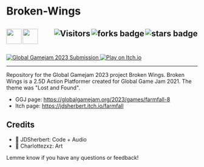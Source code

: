 # Broken-Wings

<!-- Header Start -->
  <a href = "https://docs.unity.com/"><img align="left" height="40" img width="40" src="https://cdn.simpleicons.org/unity/white"></a> 
  <a href = "https://learn.microsoft.com/en-us/dotnet/csharp"><img align="left" height="40" img width="40" src="https://cdn.simpleicons.org/csharp"></a>
  <img align="right" alt="stars badge"  src="https://img.shields.io/github/stars/jdsherbert/broken-wings"/>
  <img align="right" alt="forks badge"  src="https://img.shields.io/github/forks/jdsherbert/broken-wings?label=Fork"/>
  <img align="right" alt="Visitors"     src="https://visitor-badge.glitch.me/badge?page_id=github.com/jdsherbert/broken-wings"/>
  <br></br>
  -----------------------------------------------------------------------
  
  <a href="https://globalgamejam.org/2021/games/broken-wings-9"> 
  <img align="top" alt="Global Gamejam 2023 Submission"  src="https://img.shields.io/badge/GGJ%202023%20Submission-purple.svg?style=for-the-badge&logo=GameDeveloper&logoColor=white&color=black&labelColor=purple"> </a>
  <a href="https://jdsherbert.itch.io/broken-wings"> 
  <img align="top" alt="Play on Itch.io"  src="https://img.shields.io/badge/Play%20on%20Itch.io-FF0B34.svg?style=for-the-badge&logo=Itch.io&logoColor=white&color=black&labelColor=FF0B34"> </a>
  
  
  -----------------------------------------------------------------------
Repository for the Global Gamejam 2023 project Broken Wings.
Broken Wings is a 2.5D Action Platformer created for Global Game Jam 2021.
The theme was "Lost and Found". 
 
 - GGJ page: https://globalgamejam.org/2023/games/farmfall-8
 - Itch page: https://jdsherbert.itch.io/farmfall

## Credits
 - 💠 JDSherbert: Code + Audio
 - 🎨 Charlottezxz: Art


Lemme know if you have any questions or feedback!

